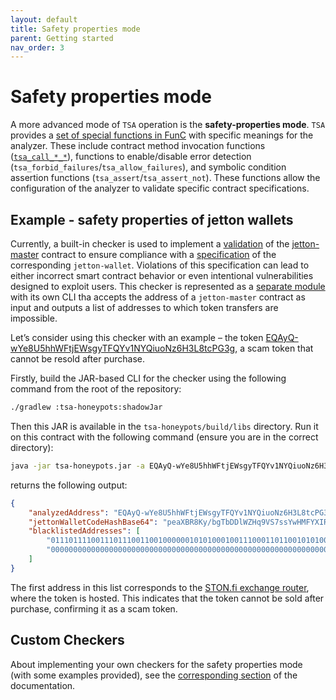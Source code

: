```yaml
---
layout: default
title: Safety properties mode
parent: Getting started
nav_order: 3
---
```


# Safety properties mode

A more advanced mode of `TSA` operation is the **safety-properties mode**. `TSA` provides a [set of special functions in FunC](https://github.com/espritoxyz/tsa/blob/master/tsa-safety-properties/src/main/resources/imports/tsa_functions.fc) with specific meanings for the analyzer. 
These include contract method invocation functions ([`tsa_call_*_*`](../design/tsa-checker-functions)), functions to enable/disable error detection (`tsa_forbid_failures`/`tsa_allow_failures`), and symbolic condition assertion functions (`tsa_assert`/`tsa_assert_not`).
These functions allow the configuration of the analyzer to validate specific contract specifications.

## Example - safety properties of jetton wallets
 
Currently, a built-in checker is used to implement a [validation](https://github.com/espritoxyz/tsa/blob/master/tsa-safety-properties/src/main/resources/checkers/symbolic_transfer.fc) of the [jetton-master](https://github.com/ton-blockchain/TEPs/blob/master/text/0074-jettons-standard#jetton-master-contract) contract to ensure compliance with a [specification](https://github.com/ton-blockchain/TEPs/blob/master/text/0074-jettons-standard) of the corresponding `jetton-wallet`. 
Violations of this specification can lead to either incorrect smart contract behavior or even intentional vulnerabilities designed to exploit users. 
This checker is represented as a [separate module](../../tsa-honeypots) with its own CLI tha accepts the address of a `jetton-master` contract as input and outputs a list of addresses to which token transfers are impossible.

Let’s consider using this checker with an example – the token [EQAyQ-wYe8U5hhWFtjEWsgyTFQYv1NYQiuoNz6H3L8tcPG3g](https://tonviewer.com/EQAyQ-wYe8U5hhWFtjEWsgyTFQYv1NYQiuoNz6H3L8tcPG3g), a scam token that cannot be resold after purchase. 

Firstly, build the JAR-based CLI for the checker using the following command from the root of the repository:

```bash
./gradlew :tsa-honeypots:shadowJar
```

Then this JAR is available in the `tsa-honeypots/build/libs` directory.
Run it on this contract with the following command (ensure you are in the correct directory):

```bash
java -jar tsa-honeypots.jar -a EQAyQ-wYe8U5hhWFtjEWsgyTFQYv1NYQiuoNz6H3L8tcPG3g
```

returns the following output:

```json
{
    "analyzedAddress": "EQAyQ-wYe8U5hhWFtjEWsgyTFQYv1NYQiuoNz6H3L8tcPG3g",
    "jettonWalletCodeHashBase64": "peaXBR8Ky/bgTbDDlWZHq9VS7ssYwHMFYXIRusEhmcc=",
    "blacklistedAddresses": [
        "0111011110011101110011001000000101010001001110001101100101010000000011100100010010011100010100101001000111100111111100010010011100111000110000100011110101010111010110110101001100010000000000000000111101101010001001010011101111010110000001110011100001001110",
        "0000000000000000000000000000000000000000000000000000000000000000000000000000000000000000000000000000000000000000000000000000000000000000000000000000000000000000000000000000000000000000000000000000000000000000000000000000000000000000000000000000000000000000"
    ]
}
```

The first address in this list corresponds to the [STON.fi exchange router](https://ston.fi/), where the token is hosted. This indicates that the token cannot be sold after purchase, confirming it as a scam token.

## Custom Checkers

About implementing your own checkers for the safety properties mode (with some examples provided), 
see the [corresponding section](custom-checkers/custom-checkers) of the documentation.
